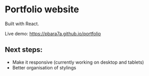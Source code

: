 # Portfolio website

Built with React.

Live demo: https://pbara7a.github.io/portfolio

## Next steps:

- Make it responsive (currently working on desktop and tablets)
- Better organisation of stylings
